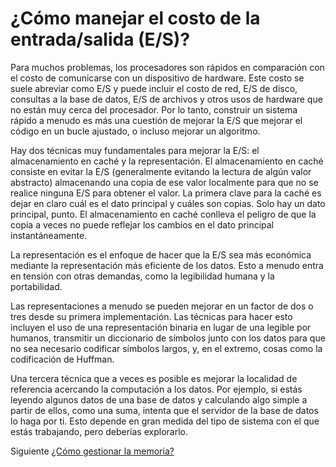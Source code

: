 # ¿Cómo manejar el costo de la entrada/salida (E/S)?
[//]: # (Version:1.0.0)
Para muchos problemas, los procesadores son rápidos en comparación con el costo de comunicarse con un dispositivo de hardware. Este costo se suele abreviar como E/S y puede incluir el costo de red, E/S de disco, consultas a la base de datos, E/S de archivos y otros usos de hardware que no están muy cerca del procesador. Por lo tanto, construir un sistema rápido a menudo es más una cuestión de mejorar la E/S que mejorar el código en un bucle ajustado, o incluso mejorar un algoritmo.

Hay dos técnicas muy fundamentales para mejorar la E/S: el almacenamiento en caché y la representación. El almacenamiento en caché consiste en evitar la E/S (generalmente evitando la lectura de algún valor abstracto) almacenando una copia de ese valor localmente para que no se realice ninguna E/S para obtener el valor. La primera clave para la caché es dejar en claro cuál es el dato principal y cuáles son copias. Solo hay un dato principal, punto. El almacenamiento en caché conlleva el peligro de que la copia a veces no puede reflejar los cambios en el dato principal instantáneamente.

La representación es el enfoque de hacer que la E/S sea más económica mediante la representación más eficiente de los datos. Esto a menudo entra en tensión con otras demandas, como la legibilidad humana y la portabilidad.

Las representaciones a menudo se pueden mejorar en un factor de dos o tres desde su primera implementación. Las técnicas para hacer esto incluyen el uso de una representación binaria en lugar de una legible por humanos, transmitir un diccionario de símbolos junto con los datos para que no sea necesario codificar símbolos largos, y, en el extremo, cosas como la codificación de Huffman.

Una tercera técnica que a veces es posible es mejorar la localidad de referencia acercando la computación a los datos. Por ejemplo, si estás leyendo algunos datos de una base de datos y calculando algo simple a partir de ellos, como una suma, intenta que el servidor de la base de datos lo haga por ti. Esto depende en gran medida del tipo de sistema con el que estás trabajando, pero deberías explorarlo.

Siguiente [¿Cómo gestionar la memoria?](09-How-to-Manage-Memory.md)